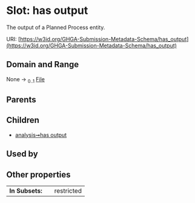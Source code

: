 
# Slot: has output


The output of a Planned Process entity.

URI: [https://w3id.org/GHGA-Submission-Metadata-Schema/has_output](https://w3id.org/GHGA-Submission-Metadata-Schema/has_output)


## Domain and Range

None &#8594;  <sub>0..1</sub> [File](File.md)

## Parents


## Children

 *  [analysis➞has output](analysis_has_output.md)

## Used by


## Other properties

|  |  |  |
| --- | --- | --- |
| **In Subsets:** | | restricted |

